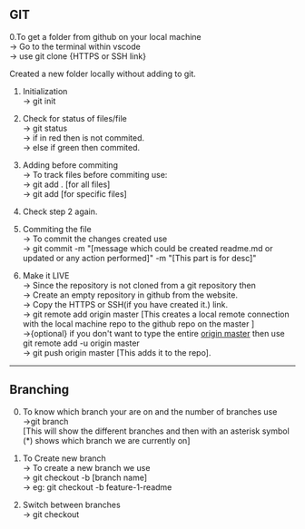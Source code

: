 ## GIT

0.To get a folder from github on your local machine<br/>
-> Go to the terminal within vscode<br/>
-> use git clone {HTTPS or SSH link}

Created a new folder locally without adding to git.
1. Initialization<br/>
    -> git init

2. Check for status of files/file<br/>
    -> git status<br/>
            -> if in red then is not commited.<br/>
            -> else if green then commited.<br/>

3. Adding before commiting<br/>
    -> To track files before commiting use:<br/>
        ->  git add .  [for all files]<br/>
        ->  git add <filename> [for specific files]<br/>

4. Check step 2 again.

5. Commiting the file<br/>
    -> To commit the changes created use <br/>
        -> git commit -m "[message which could be created readme.md or updated or any action performed]" -m "[This part is for desc]"<br/>

6. Make it LIVE<br/>
    -> Since the repository is not cloned from a git repository then <br/>
        -> Create an empty repository in github from the website.<br/>
        -> Copy the HTTPS or SSH(if you have created it.) link.<br/>
        -> git remote add origin master [This creates a local remote connection with the local machine repo to the github repo on the master ]
        <br/>
        ->{optional} if you don't want to type the entire <u>origin master</u> then use git remote add -u origin master<br/> 
        -> git push origin master [This adds it to the repo].

<hr>

## Branching
 
0. To know which branch your are on and the number of branches use <br/>
->git branch<br/>
[This will show the different branches and then with an asterisk symbol (*) shows which branch we are currently on]<br/>

1. To Create new branch <br/>
-> To create a new branch we use<br/>
-> git checkout -b [branch name]<br/>
-> eg: git checkout -b feature-1-readme <br/>

2. Switch between branches<br/>
-> git checkout<br/>


